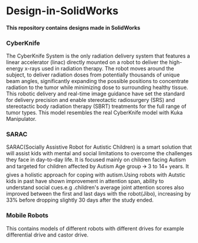 # Design-in-SolidWorks
<h4>This repository contains designs made in SolidWorks
  
<h3> CyberKnife</h3>
The CyberKnife System is the only radiation delivery system that features a linear accelerator (linac) directly mounted on a robot to deliver the high-energy x-rays used in radiation therapy. The robot moves around the subject, to deliver radiation doses from potentially thousands of unique beam angles, significantly expanding the possible positions to concentrate radiation to the tumor while minimizing dose to surrounding healthy tissue. This robotic delivery and real-time image guidance have set the standard for delivery precision and enable stereotactic radiosurgery (SRS) and stereotactic body radiation therapy (SBRT) treatments for the full range of tumor types. This model resembles the real CyberKnife model with Kuka Manipulator.

<h3> SARAC </h3>
SARAC(Socially Assistive Robot for Autistic Children) is a smart solution that will assist kids with mental and social limitations to overcome the challenges they face in day-to-day life. It is focused mainly on children facing Autism and targeted  for children affected by Autism Age group 🡪 3 to 14+ years.
It gives a holistic approach for coping with autism.Using robots with Autstic kids in past have shown improvement in attention span, ability to understand social cues.e.g .children's average joint attention scores also improved between the first and last days with the robot(Jibo), increasing by 33% before dropping slightly 30 days after the study ended.
  
<h3> Mobile Robots </h3>
This contains models of different robots with different drives for example differential drive and castor drive.
      
    
    

